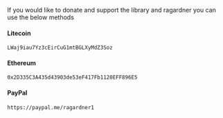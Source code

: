 If you would like to donate and support the library and ragardner you can use the below methods

#### Litecoin
`LWaj9iau7Yz3cEirCuG1mtBGLXyMdZ3Soz`

#### Ethereum
`0x2D335C3A435d43903de53eF417Fb1120EFF896E5`

#### PayPal
`https://paypal.me/ragardner1`
